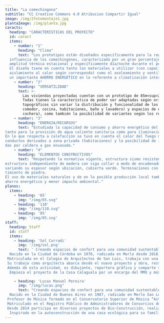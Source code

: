 ```yaml
---
title: "La comechingona"
subtitle: "CC Creative Commons 4.0 Atribucion Compartir Igual" 
image: /img/2fotomontaje1.jpg
plantaImage: /img/planta.jpg
caracts:
  heading: "CARACTERÍSTICAS DEL PROYECTO"
  id: caract
  items:
    - number: "1"
      heading: "Clima" 
      text: "Los prototipos están diseñados específicamente para la región ambiental de lo que abarcaría la
  influencia de los comechingones, caracterizada por un gran porcentaje de días soleados al año, con
  amplitud térmica estacional y específicamente día/noche durante el período estival.
  El diseño tiene en cuenta tanto los materiales a utilizar (con capacidad de absorción, acumulación o
  aislamiento al calor según corresponda) como el asoleamiento y ventilación natural, lo que deriva a
  un importante AHORRO ENERGÉTICO en lo referente a climatización interior."
    - number: "2"
      heading: "VERSATILIDAD"
      text: >-
        Las viviendas proyectadas cuentan con un prototipo de 85m<sup>2</sup> y dos variantes (a 65m<sup>2</sup> y a 110m<sup>2</sup>)
        Todas tienen la característica de poder ser adaptadas según orientación de lote, visuales, accidentes
        topográficos sin variar la distribución y funcionalidad de los locales que la componen (sala de estar,
        comedor, cocina, habitaciones, baño y lavadero) y espacios de expansión al exterior (galería, asador,
        cochera), como también la posibilidad de variantes según los requerimientos de los usuarios.
    - number: "3"
      heading: "ENERGIA/RECURSOS"
      text: "Estudiada la capacidad de consumo y ahorro energético del prototipo, se dotarán de instalación solar
tanto para la provisión de agua caliente sanitaria como para iluminación y artefactos eléctricos.
En lo que respecta a calefacción se tuvo en cuenta el calor del fuego mediante estufa principal con
conductos derivados a zona privada (habitaciones) y la posibilidad de instalar losas radiantes impulsa-
das por caldera a gas envasado."
    - number: "4"
      heading: "ELEMENTOS CONSTRUCTIVOS"
      text: "Respetando la normativa vigente, estructura sismo resistente con bases de hormigón armado y
estructura independiente de madera con viga collar a modo de encadenado. Cerramientos de adobe
variando su espesor según ubicación, cubierta verde. Terminaciones con revoque y zócalo con reves-
timiento de piedra.
El uso de materiales naturales y de en lo posible producción local también aporta un importante
ahorro energético y menor impacto ambiental."
planos:
  items:
    - heading: '65'
      img: "/img/65.svg"
    - heading: '110'
      img: "/img/110.svg"
    - heading: '85'
      img: '/img/85.svg'
staff:
  heading: Staff
  id: staff
  items:
    - heading: 'Sol Corradi'
      img: '/img/sol.png'
      text: ' Creando espacios de confort para una comunidad sustentable. 
  Nacida en la Ciudad de Córdoba en 1976, radicada en Merlo desde 2018, estudió Arquitectura en la Universidad Nacional de Córdoba, realizó dos postgrados sobre estructuras y artesanía en la arquitectura, participó en congresos de Bioarquitectura y en diversos talleres para la difusión de otras formas de construir y diseñar.
 Matriculada en el Colegio de Arquitectos de San Luis, trabaja con una impronta en el diseño bioclimático y en el ahorro energético, sin olvidar el confort de quien habita el espacio proyectado, el entorno y el respeto por el ambiente, siendo consciente del impacto que tiene la actividad constructiva en nuestro medio.
 Su trabajo como arquitecta abarca desde el nuevo proyecto y obra, restauraciones y remodelaciones, diseño y ejecución de cartelería hecha a mano, hasta el asesoramiento bajo el formato de consultorio de arquitectura. 
 Además de esta actividad, es dibujante, reportera gráfica y comparte su arte en redes sociales (www.ladibuixa.wordpress.com). Actualmente también dicta clases de dibujo en espacio cultural en Merlo. 
  Empieza el proyecto de la Casa Calaguala por un encargo del MMO y músico Lucas Pereira, con quien forma equipo para la construcción de viviendas sustentables.'

    - heading: 'Lucas Manuel Pereira'
      img: "/img/lucas.png"
      text: "Creando espacios de confort para una comunidad sustentable. 
  Nacido en la Ciudad de Buenos Aires en 1987, radicado en Merlo San Luis desde 2016, estudio para Maestro Mayor de Obras en la Escuela Técnica Luis. A. Huergo. 
 Profesor de Música formado en el Conservatorio Superior de Música “Astor Piazzolla”, con orientación en Contrabajo y especialidad en Música de Cámara.
 Matriculado en el Registro Público de Administradores de Consorcios de la Ciudad De Buenos Aires, trabajo como Administrador realizando diversas remodelaciones en edificios y departamentos, para optimizar la utilización de los espacios y maximizar las inversiones. Actualmente es Administrador del “CALAGUALA- Club de Montaña y Reserva Natural”. 
 Desde 2014 participa en diversos proyectos de Bio-Construcción, realizando restauraciones y obras nuevas, con el fin de optimizar el rendimiento energético y la sustentabilidad de los proyectos. 
  Inspirado en la autoconstrucción de una casa ecológica para su familia en 2018 contacto a la Arq. Sol Corradi para diseñar la Casa Calaguala y formar equipos para la construcción de viviendas sustentables."
---
```


